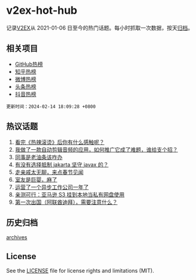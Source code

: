 # v2ex-hot-hub

 记录[V2EX](https://www.v2ex.com/)从 2021-01-06 日至今的热门话题。每小时抓取一次数据，按天[归档](archives)。
 
 ## 相关项目

- [GitHub热榜](https://github.com/lonnyzhang423/github-hot-hub)
- [知乎热榜](https://github.com/lonnyzhang423/zhihu-hot-hub)
- [微博热榜](https://github.com/lonnyzhang423/weibo-hot-hub)
- [头条热榜](https://github.com/lonnyzhang423/toutiao-hot-hub)
- [抖音热榜](https://github.com/lonnyzhang423/douyin-hot-hub)


 `更新时间：2024-02-14 18:09:28 +0800`

## 热议话题

1. [看完《热辣滚烫》后你有什么感触呢？](https://www.v2ex.com/t/1015563)
1. [我做了一款自动剪辑音频的应用，如何推广它成了难题，谁给支个招？](https://www.v2ex.com/t/1015529)
1. [同事是老油条该咋办](https://www.v2ex.com/t/1015575)
1. [有没有选择抵制 jakarta 坚守 javax 的？](https://www.v2ex.com/t/1015516)
1. [走亲戚太无聊，来点春节见闻](https://www.v2ex.com/t/1015569)
1. [室友是巨婴，麻了](https://www.v2ex.com/t/1015556)
1. [运营了一个异步工作公司一年了](https://www.v2ex.com/t/1015557)
1. [亲测可行：亚马逊 S3 挂到本地当私有网盘使用](https://www.v2ex.com/t/1015550)
1. [第一次出国（阿联酋迪拜），需要注意什么？](https://www.v2ex.com/t/1015579)

## 历史归档

[archives](archives)

## License

See the [LICENSE](LICENSE) file for license rights and limitations (MIT).
